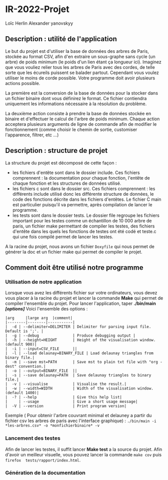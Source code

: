 # IR-2022-Projet

Loïc Herlin
Alexander yanovskyy

## Description : utilité de l'application

Le but du projet est d'utiliser la base de données des arbres de Paris, stockée au format CSV, afin d'en
extraire un sous-graphe sans cycle (un arbre) de poids minimum (le poids d'un lien étant ça longueur ici).
Imaginez que vous vouliez relier tous les arbres de Paris avec des cordes, de telle sorte que les écureils
puissent se balader partout. Cependant vous voulez utiliser le moins de corde possible.
Votre programme doit avoir plusieurs actions possible. 

La première est la conversion de la base de données pour la stocker dans un fichier binaire dont vous définirez le format. Ce fichier contiendra uniquement les informations nécessaire à la résolution du problème. 

La deuxième action consiste à prendre la base de données stockée en binaire et d'effectuer le calcul de l'arbre de poids minimum. Chaque action acceptera plusieurs arguments de ligne de commande afin de modifier le fonctionnement (comme choisir le chemin de sortie, customiser l'apparence, filtrer, etc ...)

## Description : structure de projet

La structure du projet est décomposé de cette façon :
- les fichiers d'entête sont dans le dossier include. Ces fichiers comprennent : la documentation pour chaque fonction, l'entête de chaque fonction et les structures de données utilisé.
- les fichiers c sont dans le dossier src. Ces fichiers comprennent : les différents include utilisé donc les différente structure de données, le code des fonctions décrite dans les fichiers d'entêtes. Le fichier C main est particulier puisqu'il va permettre, après compilation de lancer le programme.
- les tests sont dans le dossier tests. Le dossier file regroupe les fichiers important pour les testes comme un échantillon de 10 000 arbre de paris, un fichier make permettant de compiler les testes, des fichiers d'entête dans les quels les fonctions de testes ont été codé et teste.c qui une fois compilé permet de lancer les testes.

A la racine du projet, nous avons un fichier ``Doxyfile`` qui nous permet de générer la doc et un fichier make qui permet de compiler le projet.

## Comment doit être utilisé notre programme

### Utilisation de notre application
Lorsque vous avez les différents fichier sur votre ordinateurs, vous devez vous placer à la racine du projet et lancer la commande **Make** qui permet de compiler l'ensemble du projet. 
Pour lancer l'application, taper **./bin/main *[options]***
Voici l'ensemble des options : 
```mixed
|arg     |large arg  |comment|
|--------|--------|-----------|
|  -d | --delimiter=DELIMITER | Delimiter for parsing input file. Default is ';'. |
|  -g | --debug               | Produce debugging output |
|  -h | --height=HEIGHT       | Height of the visualisation window. (default 900)|
|  -i | --input=CSV_FILE      ||
|  -l | --load delaunay=BINARY_FILE | Load delaunay triangles from binary file.|
|  -m | --save mst=PATH       | Save mst to plain txt file with "org - dest" convention.|
|  -o | --output=BINARY_FILE  ||
|  -s | --save delaunay=PATH  | Save delaunay triangles to binary file.|
|  -v | --visualise           | Visualise the result.|
|  -w | --width=WIDTH         | Width of the visualisation window. (default 1400)|
|  -? | --help                | Give this help list|
|     | --usage               | Give a short usage message|
|  -V | --version             | Print program version|
```
Exemple ( Pour obtenir l'arbre couvrant minimal et delauney a partir du fichier csv les arbres de paris avec l'interface graphique) :
``./bin/main -i *les-arbres.csv* -o *monfichierbinaire* -v``

### Lancement des testes

Afin de lancer les testes, il suffit lancer **Make test** a la source du projet. Afin d'avoir un meilleur visuelle, vous pouvez lancer la commande ``make cov`` puis ``firefox  tests/rapport/index.html``.

### Génération de la documentation
